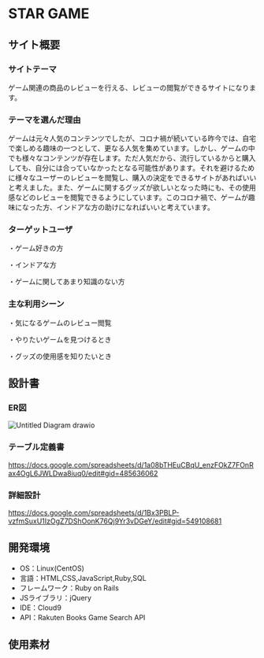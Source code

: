 # STAR GAME

## サイト概要

### サイトテーマ
ゲーム関連の商品のレビューを行える、レビューの閲覧ができるサイトになります。

### テーマを選んだ理由
ゲームは元々人気のコンテンツでしたが、コロナ禍が続いている昨今では、自宅で楽しめる趣味の一つとして、更なる人気を集めています。しかし、ゲームの中でも様々なコンテンツが存在します。ただ人気だから、流行しているからと購入しても、自分には合っていなかったとなる可能性があります。それを避けるために様々なユーザーのレビューを閲覧し、購入の決定をできるサイトがあればいいと考えました。また、ゲームに関するグッズが欲しいとなった時にも、その使用感などのレビューを閲覧できるようにしています。このコロナ禍で、ゲームが趣味になった方、インドアな方の助けになればいいと考えています。

### ターゲットユーザ
・ゲーム好きの方

・インドアな方

・ゲームに関してあまり知識のない方

### 主な利用シーン
・気になるゲームのレビュー閲覧

・やりたいゲームを見つけるとき

・グッズの使用感を知りたいとき

## 設計書
### ER図
![Untitled Diagram drawio](https://user-images.githubusercontent.com/106648206/182280534-ff5d4ccd-0159-4e24-b59e-94b93b93b79b.png)


### テーブル定義書

https://docs.google.com/spreadsheets/d/1a08bTHEuCBqU_enzFOkZ7FOnRax4OgL6JWLDwa8iuq0/edit#gid=485636062

### 詳細設計

https://docs.google.com/spreadsheets/d/1Bx3PBLP-vzfmSuxU1IzOgZ7DShOonK76Qj9Yr3vDGeY/edit#gid=549108681

## 開発環境
- OS：Linux(CentOS)
- 言語：HTML,CSS,JavaScript,Ruby,SQL
- フレームワーク：Ruby on Rails
- JSライブラリ：jQuery
- IDE：Cloud9
- API：Rakuten Books Game Search API

## 使用素材


